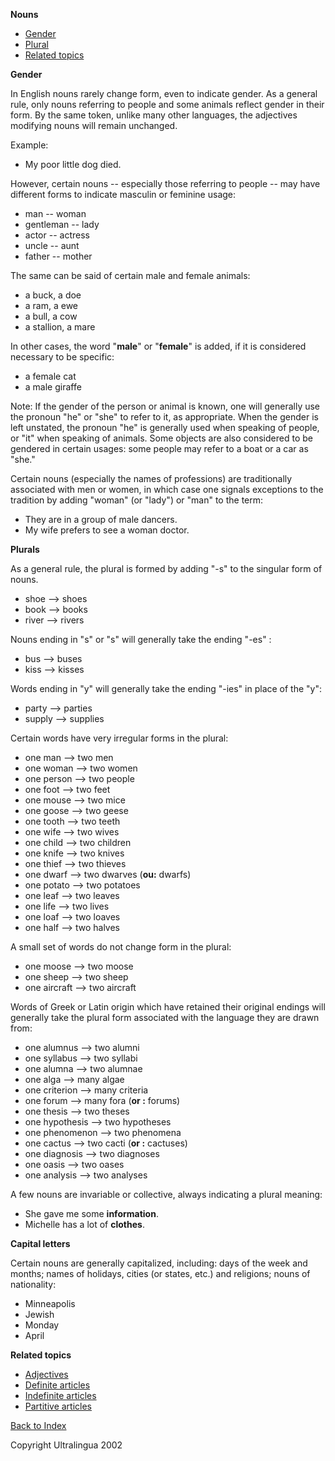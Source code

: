 **Nouns**

- [Gender](https://cns.ef-cdn.com/EtownResources/Grammar/21.html#genre)
- [Plural](https://cns.ef-cdn.com/EtownResources/Grammar/21.html#pluriel)
- [Related topics](https://cns.ef-cdn.com/EtownResources/Grammar/21.html#related)

**Gender**

In English nouns rarely change form, even to indicate gender. As a general rule, only nouns referring to people and some animals reflect gender in their form. By the same token, unlike many other languages, the adjectives modifying nouns will remain unchanged.

Example:

- My poor little dog died.

However, certain nouns -- especially those referring to people -- may have different forms to indicate masculin or feminine usage:

- man -- woman
- gentleman -- lady
- actor -- actress
- uncle -- aunt
- father -- mother

The same can be said of certain male and female animals:

- a buck, a doe
- a ram, a ewe
- a bull, a cow
- a stallion, a mare

In other cases, the word "**male**" or "**female**" is added, if it is considered necessary to be specific:

- a female cat
- a male giraffe

Note: If the gender of the person or animal is known, one will generally use the pronoun "he" or "she" to refer to it, as appropriate. When the gender is left unstated, the pronoun "he" is generally used when speaking of people, or "it" when speaking of animals. Some objects are also considered to be gendered in certain usages: some people may refer to a boat or a car as "she."

Certain nouns (especially the names of professions) are traditionally associated with men or women, in which case one signals exceptions to the tradition by adding "woman" (or "lady") or "man" to the term:

- They are in a group of male dancers.
- My wife prefers to see a woman doctor.
      

**Plurals**

As a general rule, the plural is formed by adding "-s" to the singular form of nouns.

- shoe --> shoes
- book --> books
- river --> rivers

Nouns ending in "s" or "s" will generally take the ending "-es" :

- bus --> buses
- kiss --> kisses

Words ending in "y" will generally take the ending "-ies" in place of the "y":

- party --> parties
- supply --> supplies

Certain words have very irregular forms in the plural:

- one man --> two men
- one woman --> two women
- one person --> two people
- one foot --> two feet
- one mouse --> two mice
- one goose --> two geese
- one tooth --> two teeth
- one wife --> two wives
- one child --> two children
- one knife --> two knives
- one thief --> two thieves
- one dwarf --> two dwarves (**ou:** dwarfs)
- one potato --> two potatoes
- one leaf --> two leaves
- one life --> two lives
- one loaf --> two loaves
- one half --> two halves

A small set of words do not change form in the plural:

- one moose --> two moose
- one sheep --> two sheep
- one aircraft --> two aircraft

Words of Greek or Latin origin which have retained their original endings will generally take the plural form associated with the language they are drawn from:

- one alumnus --> two alumni
- one syllabus --> two syllabi
- one alumna --> two alumnae
- one alga --> many algae
- one criterion --> many criteria
- one forum --> many fora (**or :** forums)
- one thesis --> two theses
- one hypothesis --> two hypotheses
- one phenomenon --> two phenomena
- one cactus --> two cacti (**or :** cactuses)
- one diagnosis --> two diagnoses
- one oasis --> two oases
- one analysis --> two analyses

A few nouns are invariable or collective, always indicating a plural meaning:

- She gave me some **information**.
- Michelle has a lot of **clothes**.

 

**Capital letters**

Certain nouns are generally capitalized, including: days of the week and months; names of holidays, cities (or states, etc.) and religions; nouns of nationality:

- Minneapolis
- Jewish
- Monday
- April

 

**Related topics**

- [Adjectives](https://cns.ef-cdn.com/EtownResources/Grammar/22.html)
- [Definite articles](https://cns.ef-cdn.com/EtownResources/Grammar/38.html)
- [Indefinite articles](https://cns.ef-cdn.com/EtownResources/Grammar/39.html)
- [Partitive articles](https://cns.ef-cdn.com/EtownResources/Grammar/40.html)

 [Back to Index](https://cns.ef-cdn.com/EtownResources/Grammar/EIndex.html)

Copyright Ultralingua 2002